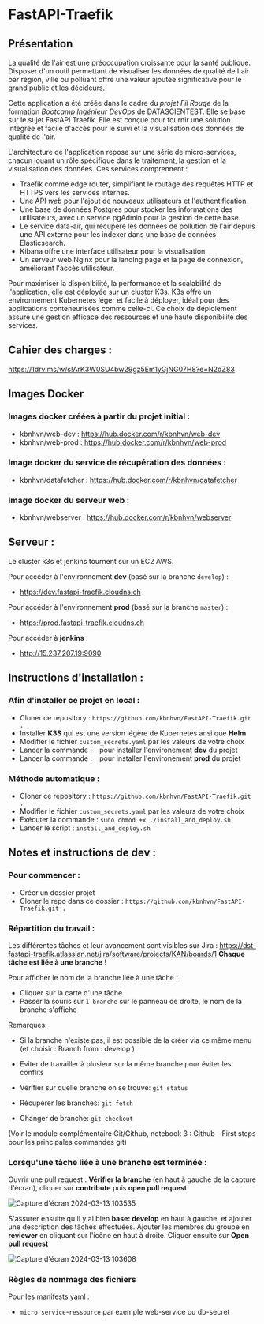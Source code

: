# FastAPI-Traefik

## Présentation
La qualité de l'air est une préoccupation croissante pour la santé publique. Disposer d'un outil permettant de visualiser les données de qualité de l'air par région, ville ou polluant offre une valeur ajoutée significative pour le grand public et les décideurs. 

Cette application a été créée dans le cadre du *projet Fil Rouge* de la formation *Bootcamp Ingénieur DevOps* de DATASCIENTEST. Elle se base sur le sujet FastAPI Traefik. Elle est conçue pour fournir une solution intégrée et facile d'accès pour le suivi et la visualisation des données de qualité de l'air.

L'architecture de l'application repose sur une série de micro-services, chacun jouant un rôle spécifique dans le traitement, la gestion et la visualisation des données. Ces services comprennent :

- Traefik comme edge router, simplifiant le routage des requêtes HTTP et HTTPS vers les services internes.
- Une API *web* pour l'ajout de nouveaux utilisateurs et l'authentification.
- Une base de données Postgres pour stocker les informations des utilisateurs, avec un service pgAdmin pour la gestion de cette base.
- Le service data-air, qui récupère les données de pollution de l'air depuis une API externe pour les indexer dans une base de données Elasticsearch.
- Kibana offre une interface utilisateur pour la visualisation.
- Un serveur web Nginx pour la landing page et la page de connexion, améliorant l'accès utilisateur.

Pour maximiser la disponibilité, la performance et la scalabilité de l'application, elle est déployée sur un cluster K3s. K3s offre un environnement Kubernetes léger et facile à déployer, idéal pour des applications conteneurisées comme celle-ci. Ce choix de déploiement assure une gestion efficace des ressources et une haute disponibilité des services.

## Cahier des charges :
https://1drv.ms/w/s!ArK3W0SU4bw29gz5Em1yGjNG07H8?e=N2dZ83

## Images Docker
### Images docker créées à partir du projet initial :
- kbnhvn/web-dev : https://hub.docker.com/r/kbnhvn/web-dev
- kbnhvn/web-prod : https://hub.docker.com/r/kbnhvn/web-prod

### Image docker du service de récupération des données :
- kbnhvn/datafetcher : https://hub.docker.com/r/kbnhvn/datafetcher

### Image docker du serveur web :
- kbnhvn/webserver : https://hub.docker.com/r/kbnhvn/webserver

## Serveur :
Le cluster k3s et jenkins tournent sur un EC2 AWS.

Pour accéder à l'environnement **dev** (basé sur la branche ```develop```) :
- https://dev.fastapi-traefik.cloudns.ch
  
Pour accéder à l'environnement **prod** (basé sur la branche ```master```) :
- https://prod.fastapi-traefik.cloudns.ch
  
Pour accéder à **jenkins** :
- http://15.237.207.19:9090

## Instructions d'installation :
### Afin d'installer ce projet en local :
- Cloner ce repository : ```https://github.com/kbnhvn/FastAPI-Traefik.git .```
- Installer **K3S** qui est une version légère de Kubernetes ansi que **Helm**
- Modifier le fichier ```custom_secrets.yaml``` par les valeurs de votre choix
- Lancer la commande : ``` ``` pour installer l'environement **dev** du projet
- Lancer la commande : ``` ``` pour installer l'environement **prod** du projet

### Méthode automatique :
- Cloner ce repository : ```https://github.com/kbnhvn/FastAPI-Traefik.git .```
- Modifier le fichier ```custom_secrets.yaml``` par les valeurs de votre choix
- Exécuter la commande : ```sudo chmod +x ./install_and_deploy.sh```
- Lancer le script : ```install_and_deploy.sh```

## Notes et instructions de dev :
### Pour commencer :
- Créer un dossier projet
- Cloner le repo dans ce dossier :
  ```https://github.com/kbnhvn/FastAPI-Traefik.git .```

### Répartition du travail :
Les différentes tâches et leur avancement sont visibles sur Jira : https://dst-fastapi-traefik.atlassian.net/jira/software/projects/KAN/boards/1
**Chaque tâche est liée à une branche** !

Pour afficher le nom de la branche liée à une tâche :
  - Cliquer sur la carte d'une tâche
  - Passer la souris sur ```1 branche``` sur le panneau de droite, le nom de la branche s'affiche

Remarques: 
  - Si la branche n'existe pas, il est possible de la créer via ce même menu (et choisir : Branch from : develop )
  - Eviter de travailler à plusieur sur la même branche pour éviter les conflits

- Vérifier sur quelle branche on se trouve: ```git status```
- Récupérer les branches: ```git fetch```
- Changer de branche: ```git checkout```

(Voir le module complémentaire Git/Github, notebook 3 : Github - First steps pour les principales commandes git)

### Lorsqu'une tâche liée à une branche est terminée :
Ouvrir une pull request :
**Vérifier la branche** (en haut à gauche de la capture d'écran), cliquer sur **contribute** puis **open pull request**

![Capture d'écran 2024-03-13 103535](https://github.com/kbnhvn/FastAPI-Traefik/assets/22301011/fc596a2d-7070-4404-bb11-64021c738e29)

S'assurer ensuite qu'il y ai bien **base: develop** en haut à gauche, et ajouter une description des tâches effectuées.
Ajouter les membres du groupe en **reviewer** en cliquant sur l'icône en haut à droite. 
Cliquer ensuite sur **Open pull request**

![Capture d'écran 2024-03-13 103608](https://github.com/kbnhvn/FastAPI-Traefik/assets/22301011/9e9658d3-8246-4f42-9a3c-fd4655250338)


### Règles de nommage des fichiers
Pour les manifests yaml :
- ```micro service```-```ressource``` par exemple web-service ou db-secret



